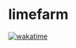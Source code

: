 # limefarm
[![wakatime](https://wakatime.com/badge/user/6bf1642e-b278-4e19-927d-23f3a01202dc/project/85a5a0c8-0114-4dce-8ce7-4e29720eb1f4.svg)](https://wakatime.com/badge/user/6bf1642e-b278-4e19-927d-23f3a01202dc/project/85a5a0c8-0114-4dce-8ce7-4e29720eb1f4)
